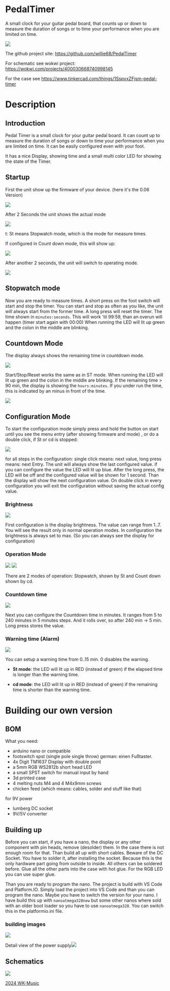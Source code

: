 # PedalTimer

A small clock for your guitar pedal board, that counts up or down to measure the duration of songs or to time your performance when you are limited on time.

![](images/pic001.jpg)

The github project site: https://github.com/willie68/PedalTimer

For schematic see wokwi project: https://wokwi.com/projects/400030668740998145

For the case see https://www.tinkercad.com/things/1SspvxZFjsm-pedal-timer

# Description

## Introduction 

Pedal Timer is a small clock for your guitar pedal board. It can count up to measure the duration of songs or down to time your performance when you are limited on time. It can be easily configured even with your foot. 

It has a nice Display, showing time and a small multi color LED for showing the state of the Timer.

## Startup

First the unit show up the firmware of your device. (here it's the 0.06 Version)

![](images/image001.jpg)

After 2 Seconds the unit shows the actual mode

![](images/image002.jpg)

t: St means Stopwatch mode, which is the mode for measure times.

If configured in Count down mode, this will show up:

![](images/image008.jpg)

After another 2 seconds, the unit will switch to operating mode.

![](images/image003.jpg)

## Stopwatch mode

Now you are ready to measure times. A short press on the foot switch will start and stop the timer. You can start and stop as often as you like, the unit will always start from the former time. A long press will reset the timer. The time shown in `minutes:seconds`. This will work 'til 99:59, than an overun will happen (timer start again with 00:00) When running the LED will lit up green and the colon in the middle are blinking.

## Countdown Mode

The display always shows the remaining time in countdown mode.

![](images/image009.jpg)

Start/Stop/Reset works the same as in ST mode. When running the LED will lit up green and the colon in the middle are blinking. If the remaining time > 90 min, the display is showing the `hours:minutes`. If you under run the time, this is indicated by an minus in front of the time. 

![](images/image010.jpg)

## Configuration Mode

To start the configuration mode simply press and hold the button on start until you see the menu entry (after showing firmware and mode) , or do a double click, if St or cd is stopped:

![](images/image011.jpg)

for all steps in the configuration: single click means: next value, long press means: next Entry. The unit will always show the last configured value. if you can configure the value the LED will lit up blue. After the long press, the LED will be off and the configured value will be shown for 1 second. Than the display will show the next configuration value. On double click in every configuration you will exit the configuration without saving the actual config value.

### Brightness

![](images/image004.jpg)

First configuration is the display brightness. The value can range from 1..7. You will see the result only in normal operation modes. In configuration the brightness is always set to max. (So you can always see the display for configuration) 

### Operation Mode

![](images/image005.jpg)  ![](images/image008.jpg)

There are 2 modes of operation: Stopwatch, shown by St and Count down shown by cd.

### Countdown time

![](images/image006.jpg)

Next you can configure the Countdown time in minutes. It ranges from 5 to 240 minutes  in 5 minutes steps. And it rolls over, so after 240 min -> 5 min. Long press stores the value.

### Warning time (Alarm)

![](images/image007.jpg)

You can setup a warning time from 0..15 min. 0 disables the warning. 

- **St mode**: the LED will lit up in RED (instead of green) if the elapsed time is longer than the warning time.

- **cd mode**: the LED will lit up in RED (instead of green) if the remaining time is shorter than the warning time.

# Building our own version

## BOM

What you need:

- arduino nano or compatible
- footswitch spst (single pole single throw) german: einen Fußtaster.
- 4x Digit TM1637 Display with  double point
- a 5mm RGB WS2812b short head LED
- a small SPST switch for manual input by hand
- 3d printed case
- 4 melting nuts M4 and 4 M4x9mm screws
- chicken feed (which means: cables, solder and stuff like that)

for 9V power

- lumberg DC socket
- 9V/5V converter

## Building up

Before you can start, if you have a nano, the display or any other component with pin heads, remove (desolder) them. In the case there is not enough room for that. Than build all up with short cables. Beware of the DC Socket. You have to solder it, after installing the socket. Because this is the only hardware part going from outside to inside. All others can be soldered before. Glue all the other parts into the case with  hot glue. For the RGB LED you can use super glue.  

Than you are ready to program the nano. The project is build with VS Code and Platform.IO. Simply load the project into VS Code and than you can program the nano. Maybe you have to switch the version for your nano. I have build this up with `nanoatmega328new`  but some other nanos where sold with an older boot loader so you have to use `nanoatmega328`. You can switch this in the platformio.ini file.

### building images

![](images/pic002.jpg)

Detail view of the power supply![](images/pic003.jpg)

## Schematics

![](images/pedaltimer_v1.0_SCH_1.png)

<u>2024 WK-Music</u>